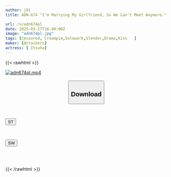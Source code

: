 ```yaml
---
author: j91
title: ADN-674 "I'm Marrying My Girlfriend, So We Can't Meet Anymore." The Last Night With My Convenient Sex Friend Who Makes Me Ejaculate Unlimitedly.

url: /v/adn674pl
date: 2025-03-27T16:40:00Z
image: "adn674pl.jpg"
tags: [Censored, Creampie,Solowork,Slender,Drama,Kiss	]
maker: [Attackers]
actress: [ Itsuha]
---
```



{{< rawhtml >}}

<div class="video" data-videoid="4P2w13oWKXhKmZD">
    <a href="javascript:;">
        <img src="/v/adn674pl/adn674pl.jpg" width="WIDTH" height="HEIGHT" alt="adn674pl.mp4" loading="lazy">
    </a>
</div>

<script type="text/javascript" src="https://j91.asia/asset/on-demand-st.js"></script>

<br>
  <link rel="stylesheet" href="https://j91.asia/asset/bs5.css">
  
  <center>
  <button class="btn btn-primary" type="button" data-bs-toggle="collapse" data-bs-target=".multi-collapse" aria-expanded="false" aria-controls="multiCollapseExample1 multiCollapseExample2"><h2>Download</h2></button></center>
</p>
<div class="row">
  <div class="col">
    <div class="collapse multi-collapse" id="multiCollapseExample1">
      <div class="card card-body">
	      	      <br>
<div class="buttons">  
<p><a href="/v/adn674pl/st.html" target="_blank"><button class="btn-hover color-3"><i class="fa fa-download"></i> ST</button></a></p></div>
    </div>
  </div>
</div>
  <div class="col">
    <div class="collapse multi-collapse" id="multiCollapseExample2">
      <div class="card card-body">
	      <br>
<div class="buttons">
<p><a href="/v/adn674pl/sw.html" target="_blank"><button class="btn-hover color-2"><i class="fa fa-download"></i> SW</button></a></p></div>
<br><br>
      </div>
    </div>
  </div>
</div>

{{< /rawhtml >}}